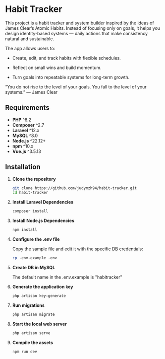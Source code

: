 # Habit Tracker

This project is a habit tracker and system builder inspired by the ideas of James Clear’s Atomic Habits.
Instead of focusing only on goals, it helps you design identity-based systems — daily actions that make consistency natural and sustainable.

The app allows users to:

- Create, edit, and track habits with flexible schedules.

- Reflect on small wins and build momentum.

- Turn goals into repeatable systems for long-term growth.

“You do not rise to the level of your goals. You fall to the level of your systems.” — James Clear

## Requirements

- **PHP** ^8.2
- **Composer** ^2.7
- **Laravel** ^12.x
- **MySQL** ^8.0
- **Node.js** ^22.12+
- **npm** ^10.x
- **Vue.js** ^3.5.13

## Installation

1. **Clone the repository**
   ```bash
   git clone https://github.com/judymzh94/habit-tracker.git
   cd habit-tracker

2. **Install Laravel Dependencies**
   ```bash
   composer install

3. **Install Node.js Dependencies**
   ```bash
   npm install

4. **Configure the .env file**

   Copy the sample file and edit it with the specific DB credentials:
   ```bash
   cp .env.example .env

5. **Create DB in MySQL**

   The default name in the .env.example is "habitracker"


6. **Generate the application key**
   ```bash
   php artisan key:generate

7. **Run migrations**
   ```bash
   php artisan migrate

8. **Start the local web server**
   ```bash
   php artisan serve

8. **Compile the assets**
   ```bash
   npm run dev

